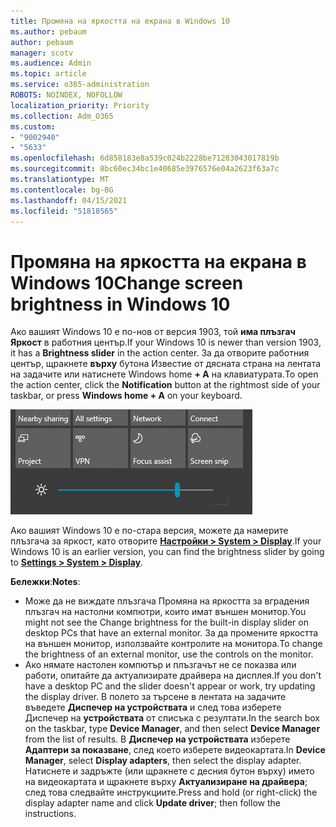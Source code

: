 ```yaml
---
title: Промяна на яркостта на екрана в Windows 10
ms.author: pebaum
author: pebaum
manager: scotv
ms.audience: Admin
ms.topic: article
ms.service: o365-administration
ROBOTS: NOINDEX, NOFOLLOW
localization_priority: Priority
ms.collection: Adm_O365
ms.custom:
- "9002940"
- "5633"
ms.openlocfilehash: 6d858183e8a539c024b2228be71283043017819b
ms.sourcegitcommit: 8bc60ec34bc1e40685e3976576e04a2623f63a7c
ms.translationtype: MT
ms.contentlocale: bg-BG
ms.lasthandoff: 04/15/2021
ms.locfileid: "51818565"
---
```

# <a name="change-screen-brightness-in-windows-10"></a><span data-ttu-id="c7fd8-102">Промяна на яркостта на екрана в Windows 10</span><span class="sxs-lookup"><span data-stu-id="c7fd8-102">Change screen brightness in Windows 10</span></span>

<span data-ttu-id="c7fd8-103">Ако вашият Windows 10 е по-нов от версия 1903, той **има плъзгач Яркост** в работния център.</span><span class="sxs-lookup"><span data-stu-id="c7fd8-103">If your Windows 10 is newer than version 1903, it has a **Brightness slider** in the action center.</span></span> <span data-ttu-id="c7fd8-104">За да отворите работния център, щракнете **върху** бутона Известие от дясната страна на лентата на задачите или натиснете Windows home **+ A** на клавиатурата.</span><span class="sxs-lookup"><span data-stu-id="c7fd8-104">To open the action center, click the **Notification** button at the rightmost side of your taskbar, or press **Windows home + A** on your keyboard.</span></span>

![Плъзгач за яркост](media/brightness-slider.png)

<span data-ttu-id="c7fd8-106">Ако вашият Windows 10 е по-стара версия, можете да намерите плъзгача за яркост, като отворите **[Настройки > System > Display](ms-settings:display?activationSource=GetHelp)**.</span><span class="sxs-lookup"><span data-stu-id="c7fd8-106">If your Windows 10 is an earlier version, you can find the brightness slider by going to **[Settings > System > Display](ms-settings:display?activationSource=GetHelp)**.</span></span>

<span data-ttu-id="c7fd8-107">**Бележки**:</span><span class="sxs-lookup"><span data-stu-id="c7fd8-107">**Notes**:</span></span>

- <span data-ttu-id="c7fd8-108">Може да не виждате плъзгача Промяна на яркостта за вградения плъзгач на настолни компютри, които имат външен монитор.</span><span class="sxs-lookup"><span data-stu-id="c7fd8-108">You might not see the Change brightness for the built-in display slider on desktop PCs that have an external monitor.</span></span> <span data-ttu-id="c7fd8-109">За да промените яркостта на външен монитор, използвайте контролите на монитора.</span><span class="sxs-lookup"><span data-stu-id="c7fd8-109">To change the brightness of an external monitor, use the controls on the monitor.</span></span>
- <span data-ttu-id="c7fd8-110">Ако нямате настолен компютър и плъзгачът не се показва или работи, опитайте да актуализирате драйвера на дисплея.</span><span class="sxs-lookup"><span data-stu-id="c7fd8-110">If you don't have a desktop PC and the slider doesn't appear or work, try updating the display driver.</span></span> <span data-ttu-id="c7fd8-111">В полето за търсене в лентата на задачите въведете **Диспечер на устройствата** и след това изберете Диспечер на **устройствата** от списъка с резултати.</span><span class="sxs-lookup"><span data-stu-id="c7fd8-111">In the search box on the taskbar, type **Device Manager**, and then select **Device Manager** from the list of results.</span></span> <span data-ttu-id="c7fd8-112">В **Диспечер на устройствата** изберете **Адаптери за показване**, след което изберете видеокартата.</span><span class="sxs-lookup"><span data-stu-id="c7fd8-112">In **Device Manager**, select **Display adapters**, then select the display adapter.</span></span> <span data-ttu-id="c7fd8-113">Натиснете и задръжте (или щракнете с десния бутон върху) името на видеокартата и щракнете върху **Актуализиране на драйвера**; след това следвайте инструкциите.</span><span class="sxs-lookup"><span data-stu-id="c7fd8-113">Press and hold (or right-click) the display adapter name and click **Update driver**; then follow the instructions.</span></span>
